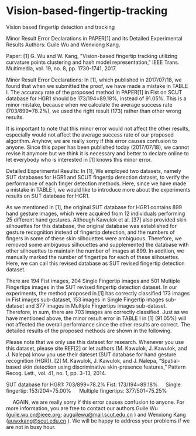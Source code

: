 # Vision-based-fingertip-tracking
Vision based fingertip detection and tracking

Minor Result Error Declarations in PAPER[1] and its Detailed Experimental Results
Authors:
Guile Wu and Wenxiong Kang.

Paper: 
[1] G. Wu and W. Kang, "Vision-based fingertip tracking utilizing curvature points clustering and hash model representation," IEEE Trans. Multimedia, vol. 19, no. 8, pp. 1730-1741, 2017.

Minor Result Error Declarations:
In [1], which published in 2017/07/18, we found that when we submitted the proof, we have made a mistake in TABLE I. The accuracy rate of the proposed method in PAPER[1] in Fist on SCUT database for HGR1 should be 173/194=89.18%, instead of 91.05%. This is a minor mistake, because when we calculate the average success rate (703/899=78.2%), we used the right result (173) rather than other wrong results. 

It is important to note that this minor error would not affect the other results, especially would not affect the average success rate of our proposed algorithm. Anyhow, we are really sorry if this error causes confusion to anyone. Since this paper has been published today (2017/07/18), we cannot revise it anymore but we think it is necessary and better to declare online to let everybody who is interested in [1] knows this minor error.

Detailed Experimental Results:
In [1], We employed two datasets, namely SUT databases for HGR1 and SCUT fingertip detection dataset, to verify the performance of each finger detection methods. Here, since we have made a mistake in TABLE I, we would like to introduce more about the experiments results on SUT database for HGR1.

As we mentioned in [1], the original SUT database for HGR1 contains 899 hand gesture images, which were acquired from 12 individuals performing 25 different hand gestures. Although Kawulok et al. [37] also provided skin silhouettes for this database, the original database was established for gesture recognition instead of fingertip detection, and the numbers of fingers in some of these skin silhouettes were ambiguous. Therefore, we removed some ambiguous silhouettes and supplemented the database with other silhouettes to maintain the number of images at 899. In addition, we manually marked the number of fingertips for each of these silhouettes. Here, we can call this revised database as SUT revised fingertip detection dataset.

There are 194 Fist images, 204 Single Fingertip images and 501 Multiple Fingertips images in the SUT revised fingertip detection dataset. In our experiments, the method proposed in [1] has correctly classified 173 images in Fist images sub-dataset, 153 images in Single Fingertip images sub-dataset and 377 images in Multiple Fingertips images sub-dataset. Therefore, in sum, there are 703 images are correctly classified. Just as we have mentioned above, the minor result error in TABLE I in [1] (91.05%) will not affected the overall performance since the other results are correct. The detailed results of the proposed methods are shown in the following.

Please note that we only use this dataset for research. Whenever you use this dataset, please site REF[2] or let authors (M. Kawulok, J. Kawulok, and J. Nalepa) know you use their dateset (SUT database for hand gesture recognition (HGR)).
[2] M. Kawulok, J. Kawulok, and J. Nalepa, “Spatial-based skin detection using discriminative skin-presence features,” Pattern Recog. Lett., vol. 41, no. 1, pp. 3–13, 2014.


SUT database for HGR1: 703/899=78.2%
Fist: 173/194=89.18%
 
Single fingertip: 153/204=75.00%
 
Multiple fingertips: 377/501=75.25%
 

 
AGAIN, we are really sorry if this error causes confusion to anyone. For more information, you are free to contact our authors Guile Wu (guile.wu.cn@ieee.org; auguilewu@mail.scut.edu.cn ) and Wenxiong Kang (auwxkang@scut.edu.cn ). We will be happy to address your problems if we are not in busy hour.

